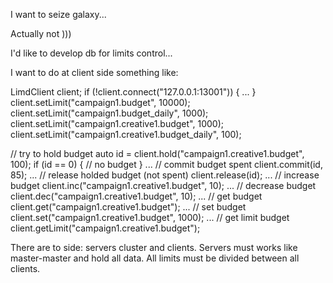 I want to seize galaxy...

Actually not )))

I'd like to develop db for limits control...

I want to do at client side something like:

LimdClient client;
if (!client.connect("127.0.0.1:13001")) {
    ...
}
client.setLimit("campaign1.budget", 10000);
client.setLimit("campaign1.budget_daily", 1000);
client.setLimit("campaign1.creative1.budget", 1000);
client.setLimit("campaign1.creative1.budget_daily", 100);

// try to hold budget
auto id = client.hold("campaign1.creative1.budget", 100);
if (id == 0) {
    // no budget
}
...
// commit budget spent
client.commit(id, 85); 
...
// release holded budget (not spent)
client.release(id);
...
// increase budget
client.inc("campaign1.creative1.budget", 10);
...
// decrease budget
client.dec("campaign1.creative1.budget", 10);
...
// get budget
client.get("campaign1.creative1.budget");
...
// set budget
client.set("campaign1.creative1.budget", 1000);
...
// get limit budget
client.getLimit("campaign1.creative1.budget");


There are to side: servers cluster and clients. Servers must works like master-master and hold all data. All limits must be divided between all clients.

